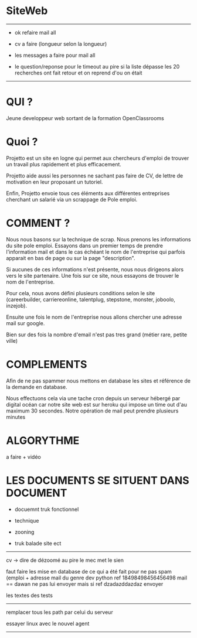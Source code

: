 # SiteWeb

----------------------------------------------------

- ok refaire mail all



- cv a faire (longueur selon la longueur)

- les messages a faire pour mail all

- le question/reponse pour le timeout au pire si la liste dépasse les 20 recherches ont fait retour et on reprend d'ou on était




--------------------------------------------------------

# QUI ?

Jeune developpeur web sortant de la formation OpenClassrooms 

# Quoi ?

Projetto est un site en logne qui permet aux chercheurs d'emploi de trouver un travail plus rapidement et plus efficacement.

Projetto aide aussi les personnes ne sachant pas faire de CV, de lettre de motivation en leur proposant un tutoriel.

Enfin, Projetto envoie tous ces éléments aux différentes entreprises cherchant un salarié via un scrappage de Pole emploi.



# COMMENT ?

Nous nous basons sur la technique de scrap. Nous prenons les informations du site pole emploi. Essayons dans un premier temps de prendre l'information mail et dans le cas échéant le nom de l'entreprise qui parfois apparait en bas de page ou sur la page "description".

Si aucunes de ces informations n'est présente, nous nous dirigeons alors vers le site partenaire. Une fois sur ce site, nous essayons de trouver le nom de l'entreprise. 

Pour cela, nous avons défini plusieurs conditions selon le site (careerbuilder, carriereonline, talentplug, stepstone, monster, joboolo,
inzejob). 

Ensuite une fois le nom de l'entreprise nous allons chercher une adresse mail sur google.

Bien sur des fois la nombre d'email n'est pas tres grand (métier rare, petite ville) 

# COMPLEMENTS

Afin de ne pas spammer nous mettons en database les sites et référence de la demande en database.

Nous effectuons cela via une tache cron depuis un serveur hébergé par digital océan car notre site web est sur heroku qui impose un time out d'au maximum 30 secondes. Notre opération de mail peut prendre plusieurs minutes


# ALGORYTHME

a faire + vidéo


# LES DOCUMENTS SE SITUENT DANS DOCUMENT

- docuemnt truk fonctionnel

- technique

- zooning

- truk balade site ect


-------------------------------------------------------

cv -> dire de dézoomé au pire le mec met le sien

faut faire les mise en database de ce qui a été fait pour ne pas spam (emploi + adresse mail du genre dev python ref 18498498456456498 mail == dawan ne pas lui envoyer mais si ref dzadazddazdaz envoyer

les textes des tests

----------------------------------------

remplacer tous les path par celui du serveur

essayer linux avec le nouvel agent

-----------------------------------------
